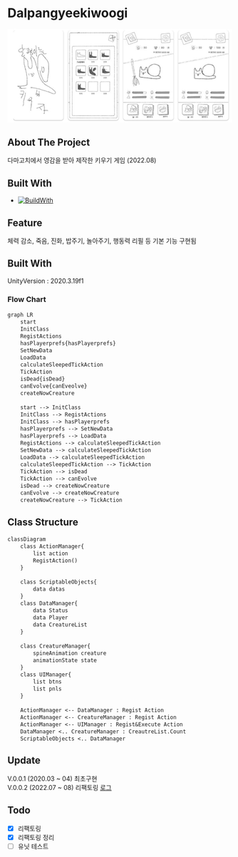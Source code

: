 # Dalpangyeekiwoogi



![Icon 1](readmeImage.jpg)



## About The Project

다마고치에서 영감을 받아 제작한 키우기 게임 (2022.08)



## Built With

- [![BuildWith](https://img.shields.io/badge/Unity-2020.3.19f1-green)](https://unity3d.com/kr/unity/whats-new/2020.3.19)



## Feature

체력 감소, 죽음, 진화, 밥주기, 놀아주기, 행동력 리필 등 기본 기능 구현됨




## Built With

UnityVersion : 2020.3.19f1

### Flow Chart

```mermaid
graph LR
	start
	InitClass
	RegistActions
	hasPlayerprefs{hasPlayerprefs}
	SetNewData
	LoadData
	calculateSleepedTickAction
	TickAction 
    isDead{isDead}
    canEvolve{canEveolve}
    createNowCreature
    
    start --> InitClass
    InitClass --> RegistActions
    InitClass --> hasPlayerprefs
    hasPlayerprefs --> SetNewData
    hasPlayerprefs --> LoadData
    RegistActions --> calculateSleepedTickAction
    SetNewData --> calculateSleepedTickAction
    LoadData --> calculateSleepedTickAction
    calculateSleepedTickAction --> TickAction
    TickAction --> isDead
    TickAction --> canEvolve
    isDead --> createNowCreature
    canEvolve --> createNowCreature
    createNowCreature --> TickAction
```





## Class Structure

```mermaid
classDiagram
	class ActionManager{
		list action
		RegistAction()
	}
	
	class ScriptableObjects{
		data datas
	}
	class DataManager{
		data Status
		data Player
		data CreatureList
	}
	
	class CreatureManager{
		spineAnimation creature
		animationState state
	}
	class UIManager{
		list btns
		list pnls 
	}
	
	ActionManager <-- DataManager : Regist Action
	ActionManager <-- CreatureManager : Regist Action
	ActionManager <-- UIManager : Regist&Execute Action
	DataManager <.. CreatureManager : CreautreList.Count
	ScriptableObjects <.. DataManager
```






## Update

V.0.0.1 (2020.03 ~ 04) 최초구현  
V.0.0.2 (2022.07 ~ 08) 리팩토링 [로그](https://baeknothing.tistory.com/66?category=1060113)



## Todo 

- [x] 리팩토링  
- [x] 리팩토링 정리  
- [ ] 유닛 테스트  
